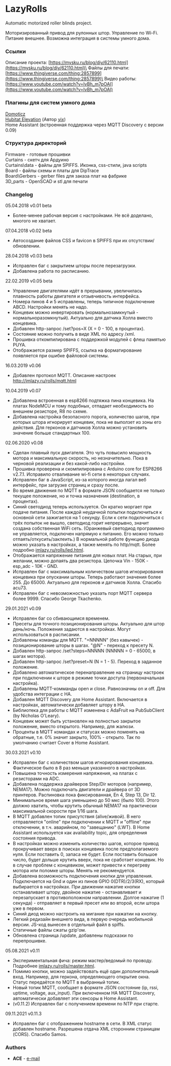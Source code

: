 ﻿# LazyRolls

Automatic motorized roller blinds project.

Моторизированный привод для рулонных штор. Управление по Wi-Fi. Питание внешнее. Возможна интеграция в системы умного дома.

### Ссылки
Описание проекта: [https://mysku.ru/blog/diy/62110.html](https://mysku.ru/blog/diy/62110.html)\
Файлы для печати: [https://www.thingiverse.com/thing:2857899](https://www.thingiverse.com/thing:2857899)\
Видео работы: [https://www.youtube.com/watch?v=lvBh_m7pOAI](https://www.youtube.com/watch?v=lvBh_m7pOAI)

### Плагины для систем умного дома
[Domoticz](https://github.com/ACE1046/LazyRollsDomoticz)\
[Hubitat Elevation](https://github.com/yix/Hubitat/blob/master/drivers/LazyRolls.groovy) (Автор [yix](https://github.com/yix))\
Home Assistant (встроенная поддержка через MQTT Discovery с версии 0.09)

### Структура директорий

Firmware - готовые прошивки\
Curtains - скетч для Ардуино\
Curtains\data - файлы для SPIFFS. Иконка, css-стили, java scripts\
Board - файлы схемы и платы для DipTrace\
Board\Gerbers - gerber files для заказа плат на фабрике\
3D_parts - OpenSCAD и stl для печати

### Changelog

05.04.2018 v0.01 beta
* Более-менее рабочая версия с настройками. Не всё доделано, многого не хватает.

07.04.2018 v0.02 beta
* Автосоздание файлов CSS и favicon в SPIFFS при их отсутствии/обновлении.

28.04.2018 v0.03 beta
* Исправлен баг с закрытием шторы после перезагрузки.
* Добавлена работа по расписанию.

22.02.2019 v0.05 beta
* Управление двигателями идёт в прерывании, увеличилась плавность работы двигателя и отзывчивость интерфейса.
* Номера пинов 4 и 5 исправлены, теперь типичное подключение ABCD. Настройки менять не надо.
* Концевик можно инвертировать (нормальнозамкнутый - нормальноразомкнутый). Актуально для датчика Холла вместо концевика.
* Добавлен http-запрос /set?pos=X (X = 0 - 100, в процентах).
* Состояние можно получить в виде XML по адресу /xml.
* Прошивка откомпилирована с поддержкой модулей с флеш памятью PUYA.
* Отображается размер SPIFFS, ссылка на форматирование появляется при ошибке файловой системы.

16.03.2019 v0.06
* Добавлен протокол MQTT. Описание настроек http://imlazy.ru/rolls/mqtt.html

10.04.2019 v0.07
* Добавлена встроенная в esp8266 подтяжка пина концевика. На платах NodeMCU и тому подобных, отпадает необходимость во внешнем резисторе, R8 по схеме.
* Добавлена настройка безопасного порога, количество шагов, при которых штора игнорирует концевик, пока не выползет из зоны его действия. Для герконов и датчиков Холла можно установить значение больше стандартных 100.

02.06.2020 v0.08
* Сделан плавный пуск двигателя. Это чуть повысило мощность мотора и максимальную скорость, но незначительно. Пока в черновой реализации и без какой-либо настройки.
* Прошивка проверена и скомпилирована с Arduino core for ESP8266 v2.7.1. Исправило отваливание wi-fi сети в некоторых случаях.
* Исправлен баг в JavaScript, из-за которого иногда лагал веб интерфейс, при загрузке страниц и сразу после.
* Во время движения по MQTT в формате JSON сообщается не только текущее положение, но и точка назначения (destination, в процентах).
* Синий светодиод теперь используется. Он кратко моргает при подаче питания. После каждой неудачной попытки подключиться к основной
сети зажигается на 1 секунду. Если к сети подключиться с трёх попыток не вышло, светодиод горит непрерывно, значит создана собственная WiFi сеть.
(Оранжевый светодиод программно не управляется, подключен напрямую к питанию. Его можно только отпаять/откусить/заклеить.)
В нормальной работе функцию диода можно указать в настройках, а также менять по http/mqtt. Более подробно [imlazy.ru/rolls/led.html](http://imlazy.ru/rolls/led.html).
* Отображается напряжение питания для новых плат. На старых, при желании, можно допаять два резистора. Цепочка Vin - 150K - esp_adc - 10K - GND.
* Исправлен баг с максимальным количеством шагов игнорирования концевика при опускании шторы. Теперь работают значения более 255. До 65000. Актуально для герконов и датчиков Холла. Спасибо acu73.
* Исправлен баг с невозможностью указать порт MQTT сервера более 9999. Спасибо George Tkachenko.

29.01.2021 v0.09
* Исправлен баг со сбивающимся временем.
* Пресеты для точного позиционирования шторы. Актуально для штор день/ночь. Положения задаются в настройках. Могут использоваться в расписании.
* Добавлены команды для MQTT. "=NNNNN" (без кавычек) - позиционирование шторы в шагах. "@N" - переход к пресету N.
* Добавлен http-запрос /set?steps=NNNNN (NNNNN = 0 - 65000, в шагах мотора).
* Добавлен http-запрос /set?preset=N (N = 1 - 5). Переход в заданное положение.
* Добавлено автоматическое перенаправление на страницу настроек при подключении к шторе в режиме точки доступа (первоначальная настройка).
* Добавлены MQTT-комманды open и close. Равнозначны on и off. Для удобства интеграции с HA.
* Добавлен MQTT Discovery для Home Assistant. Включается в настройках, автоматически добавляет штору в HA.
* Библиотека для работы с MQTT изменена с AdaFruit на PubSubClient (by Nicholas O'Leary).
* Концевик может быть установлен на полностью закрытое положение, вместо открытого. Например, для жалюзи.
* Проценты в MQTT командах и статусах можно поменять на обратные, т.е. 0% значит закрыто, 100% - открыто. Так по умолчанию считает Cover в Home Assistant.

30.03.2021 v0.10
* Исправлен баг с количеством шагов игнорирования концевика. Фактическое было в 8 раз меньше указанного в настройках.
* Повышена точность измерения напряжения, на платах с резисторами на ADC.
* Добавлена поддержка драйверов Step/Dir моторов (например, NEMA17). Можно подключать двигатели и драйвера от 3D принтеров. Распиновка пока фиксированная, En 4, Step 13, Dir 12.
* Минимальное время шага уменьшено до 50 мкс (было 100). Этого должно хватить, чтобы крутить обычный NEMA17 на практически максимальной скорости при 1/16 шага.
* В MQTT добавлен топик присутствия (alive/живой). В него отправляется "online" при подключении к MQTT и "offline" при отключении, в т.ч. аварийном, по "завещанию" (LWT). В Home Assistant используется как availability topic, для определения состояния привода.
* В настройках можно изменить количество шагов, которое привод прокручивает вверх в поисках концевика после предполагаемого нуля. Если поставить 0, запаса не будет. Если поставить большое число, будет дольше крутить вверх, пока не сработает концевик. Но в случае проблем с концевиком, может привести к перегреву мотора или поломке шторы. Менять не рекомендуется.
* Добавлена возможность подключения кнопки для управления. Подключается на Gnd и один из пинов GPIO 0(DTR)/2/3(RX), который выбирается в настройках. При движении нажатие кнопки останавливает штору, двойное нажатие - останавливает и перезапускает в противоположном направлении. Долгое нажатие (1 секунда) - отправляет в первый пресет или во второй, если штора уже в первом.
* Синий диод можно настроить на мигание при нажатии на кнопку.
* Легкий редизайн внешнего вида, в первую очередь мобильной версии. JS-код вынесен в отдельный файл в spiffs.
* Статичные файлы сжаты gzip'ом.
* Обновлена страница /update, добавлены подсказки по перепрошивке.

05.08.2021 v0.11
* Экспериментальная фича: режим мастер/ведомый по проводу. Подробнее [imlazy.ru/rolls/master.html](http://imlazy.ru/rolls/master.html).
* Помимо кнопки, можно задействовать ещё один дополнительный вход. Например, для геркона, определяющего открытие окна. Статус передаётся по MQTT в выбранный топик.
* Новый топик MQTT, сообщает в формате JSON состояние (ip, rssi, uptime, voltage, aux_input). При включенном HA MQTT Discovery, автоматически добавляет эти сенсоры в Home Assistant.
* (v0.11.2) Исправлен баг с получением времени по NTP при старте.

09.11.2021 v0.11.3
* Исправлен баг с отображением hostname в сети. В XML статус добавлен hostname. Разрешена отдача XML сторонним страницам (CORS). Спасибо Samos.

### Authors

* **ACE** - [e-mail](mailto:ace@imlazy.ru)
